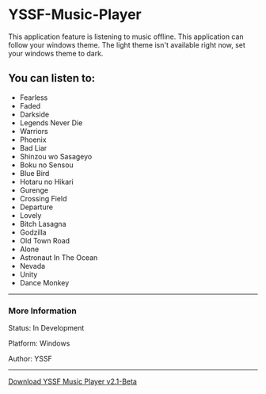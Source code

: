 # YSSF-Music-Player

This application feature is listening to music offline.
This application can follow your windows theme.
The light theme isn't available right now, set your windows theme to dark.

## You can listen to:

* Fearless
* Faded
* Darkside
* Legends Never Die
* Warriors
* Phoenix
* Bad Liar
* Shinzou wo Sasageyo
* Boku no Sensou
* Blue Bird
* Hotaru no Hikari
* Gurenge
* Crossing Field
* Departure
* Lovely
* Bitch Lasagna
* Godzilla
* Old Town Road
* Alone
* Astronaut In The Ocean
* Nevada
* Unity
* Dance Monkey
---
### More Information
Status: In Development

Platform: Windows

Author: YSSF

---
<a href="https://yssf8.github.io/YSSF-Music-Player/">Download YSSF Music Player v2.1-Beta</a>
